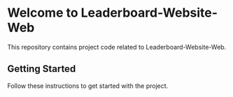 
# Welcome to Leaderboard-Website-Web

This repository contains project code related to Leaderboard-Website-Web.

## Getting Started

Follow these instructions to get started with the project.

